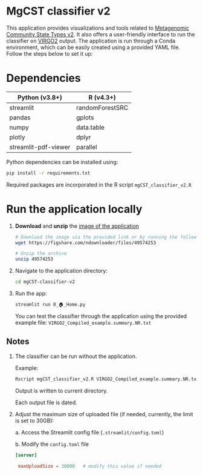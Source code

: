 # MgCST classifier v2

This application provides visualizations and tools related to [Metagenomic Community State Types v2](). It also offers a user-friendly interface to run the classifier on [VIRGO2]() output. The application is run through a Conda environment, which can be easily created using a provided YAML file. Follow the steps below to set it up:

# Dependencies

| Python (v3.8+)         | R (v4.3+)          |
|------------------------|--------------------|
| streamlit              | randomForestSRC     |
| pandas                 | gplots             |
| numpy                  | data.table         |
| plotly                 | dplyr              |
| streamlit-pdf-viewer   | parallel           |

Python dependencies can be installed using:
```bash
pip install -r requirements.txt
```

Required packages are incorporated in the R script ```mgCST_classifier_v2.R```

# Run the application locally

1. **Download** and **unzip** the [image of the application](https://figshare.com/ndownloader/files/49574253)
   ```bash
   # Download the image via the provided link or by running the following:
   wget https://figshare.com/ndownloader/files/49574253

   # Unzip the archive
   unzip 49574253
   ```
   
2. Navigate to the application directory:
    ```bash
    cd mgCST-classifier-v2
    ```

3. Run the app:
    ```bash
    streamlit run 0_🏠_Home.py
    ```

    You can test the classifier through the application using the provided example file: ```VIRGO2_Compiled_example.summary.NR.txt```

## Notes

1. The classifier can be run without the application.
      
   Example:
   ```bash
   Rscript mgCST_classifier_v2.R VIRGO2_Compiled_example.summary.NR.txt ./VIRGO2 ./mgCST-classifier-master 4
   ```
   Output is written to current directory.

   Each output file is dated.

3. Adjust the maximum size of uploaded file (if needed, currently, the limit is set to 30GB):

   a. Access the Streamlit config file (```.streamlit/config.toml```)

   b. Modify the ```config.toml``` file
   ```toml
   [server]

    maxUploadSize = 30000   # modify this value if needed
   ```

